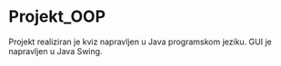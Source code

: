 # Projekt_OOP

Projekt realiziran je kviz napravljen u Java programskom jeziku. GUI je napravljen u Java Swing.
